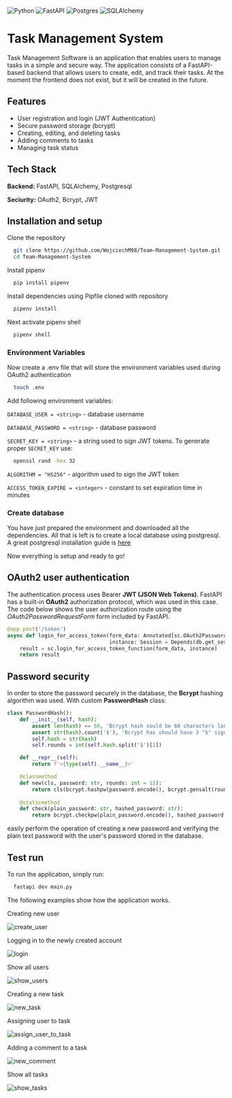 
![Python](https://img.shields.io/badge/python-3670A0?style=for-the-badge&logo=python&logoColor=ffdd54) ![FastAPI](https://img.shields.io/badge/FastAPI-005571?style=for-the-badge&logo=fastapi) ![Postgres](https://img.shields.io/badge/postgres-%23316192.svg?style=for-the-badge&logo=postgresql&logoColor=white) ![SQLAlchemy](https://img.shields.io/badge/SQLAlchemy-A52A2A?style=for-the-badge&link=https%3A%2F%2Fimg.shields.io%2Fbadge%2FSQLachemy-8A2BE2)



# Task Management System

Task Management Software is an application that enables users to manage tasks in a simple and secure way. The application consists of a FastAPI-based backend that allows users to create, edit, and track their tasks. At the moment the frontend does not exist, but it will be created in the future.




## Features

- User registration and login (JWT Authentication)
- Secure password storage (bcrypt)
- Creating, editing, and deleting tasks
- Adding comments to tasks
- Managing task status




## Tech Stack

**Backend:** FastAPI, SQLAlchemy, Postgresql

**Seciurity:** OAuth2, Bcrypt, JWT



## Installation and setup

Clone the repository

```bash
  git clone https://github.com/WojciechM98/Team-Management-System.git
  cd Team-Management-System
```

Install pipenv

```bash
  pip install pipenv
```

Install dependencies using Pipfile cloned with repository

```bash
  pipenv install
```

Next activate pipenv shell

```bash
  pipenv shell
```

### Environment Variables

Now create a .env file that will store the environment variables used during OAuth2 authentication

```bash
  touch .env
```

Add following environment variables:

`DATABASE_USER = <string>` - database username

`DATABASE_PASSWORD = <string>` - database password

`SECRET_KEY = <string>` - a string used to sign JWT tokens. To generate proper `SECRET_KEY` use:
```bash
  openssl rand -hex 32
```

`ALGORITHM = "HS256"` - algorithm used to sign the JWT token

`ACCESS_TOKEN_EXPIRE = <integer>` - constant to set expiration time in minutes

### Create database

You have just prepared the environment and downloaded all the dependencies. All that is left is to create a local database using postgresql. A great postgresql installation guide is [here](https://www.w3schools.com/postgresql/postgresql_install.php)

Now everything is setup and ready to go!
## OAuth2 user authentication
The authentication process uses Bearer **JWT (JSON Web Tokens)**. FastAPI has a built-in **OAuth2** authorization protocol, which was used in this case.
The code below shows the user authorization route using the *OAuth2PasswordRequestForm* form included by FastAPI.
```python
@app.post('/token')
async def login_for_access_token(form_data: Annotated[sc.OAuth2PasswordRequestForm, Depends()],
                                 instance: Session = Depends(db.get_session)) -> sc.Token:
    result = sc.login_for_access_token_function(form_data, instance)
    return result
```
## Password security
In order to store the password securely in the database, the **Bcrypt** hashing algorithm was used.
With custom **PasswordHash** class:
```python
class PasswordHash():
    def __init__(self, hash):
        assert len(hash) == 60, 'Bcrypt hash sould be 60 characters long.'
        assert str(hash).count('$'), 'Bcrypt has should have 3 "$" signs'
        self.hash = str(hash)
        self.rounds = int(self.hash.split('$')[2])

    def __repr__(self):
        return f'<{type(self).__name__}>'

    @classmethod
    def new(cls, password: str, rounds: int = 12):
        return cls(bcrypt.hashpw(password.encode(), bcrypt.gensalt(rounds)).decode())
    
    @staticmethod
    def check(plain_password: str, hashed_password: str):
        return bcrypt.checkpw(plain_password.encode(), hashed_password.encode())
```
easily perform the operation of creating a new password and verifying the plain text password with the user's password stored in the database.
## Test run

To run the application, simply run:

```bash
  fastapi dev main.py
```

The following examples show how the application works.

Creating new user

![create_user](https_link)

Logging in to the newly created account

![login](https://github.com/WojciechM98/Task-Management-System/blob/main/demo/login.gif)

Show all users

![show_users](https_link)

Creating a new task

![new_task](https_link)

Assigning user to task

![assign_user_to_task](https_link)

Adding a comment to a task

![new_comment](https_link)

Show all tasks

![show_tasks](https_link)
